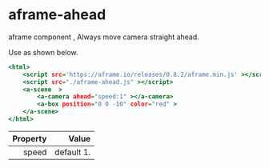 # aframe-ahead
aframe component , Always move camera straight ahead.

Use as shown below.

```html:index.html
<html>
	<script src='https://aframe.io/releases/0.8.2/aframe.min.js' ></script>
	<script src="./aframe-ahead.js" ></script>
	<a-scene  >
		<a-camera ahead="speed:1" ></a-camera>
		<a-box position="0 0 -10" color="red" >
	</a-scene>
</html>
```

|Property|Value     |
|-------:|---------:|
|speed   |default 1.|
